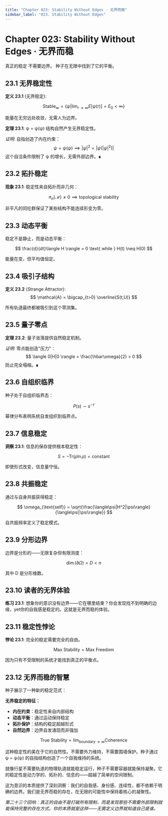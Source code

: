 ```yaml
---
title: "Chapter 023: Stability Without Edges · 无界而稳"
sidebar_label: "023. Stability Without Edges"
---
```


# Chapter 023: Stability Without Edges · 无界而稳

真正的稳定
不需要边界。
种子在无限中找到了它的平衡。

## 23.1 无界稳定性

**定义 23.1** (无界稳定):

$$
\text{Stable}_{\infty} = \{\psi | \lim_{r \to \infty} E[\psi(r)] = E_0 < \infty\}
$$

能量在无穷远处收敛，无需人为边界。

**定理 23.1**: ψ = ψ(ψ) 结构自然产生无界稳定性。

*证明*:
自指创造了内在约束：
$$
\psi = \psi(\psi) \implies |\psi|^2 = |\psi(|\psi|^2)|
$$
这个自洽条件限制了 ψ 的增长，无需外部边界。∎

## 23.2 拓扑稳定

**现象 23.1**: 稳定性来自拓扑而非几何：

$$
\pi_n(\mathcal{M}) \neq 0 \implies \text{topological stability}
$$

非平凡的同伦群保证了某些结构不能连续形变为零。

## 23.3 动态平衡

稳定不是静止，而是动态平衡：

$$
\frac{d}{dt}\langle H \rangle = 0 \text{ while } H(t) \neq H(0)
$$

能量在变，但平均值恒定。

## 23.4 吸引子结构

**定义 23.2** (Strange Attractor):
$$
\mathcal{A} = \bigcap_{t>0} \overline{S(t,U)}
$$

所有轨道最终都被吸引到这个零测集。

## 23.5 量子零点

**定理 23.2**: 量子涨落提供自然稳定机制。

*证明*:
零点能创造"压力"：
$$
\langle 0|H|0 \rangle = \frac{\hbar\omega}{2} > 0
$$
防止完全塌缩。∎

## 23.6 自组织临界

种子处于自组织临界态：

$$
P(s) \sim s^{-\tau}
$$

幂律分布表明系统自发组织到临界点。

## 23.7 信息稳定

**洞察 23.1**: 信息的保存提供根本稳定性：

$$
S = -\text{Tr}(\rho \ln \rho) = \text{constant}
$$

即使形式改变，信息量守恒。

## 23.8 共振稳定

通过与自身共振获得稳定：

$$
\omega_{\text{self}} = \sqrt{\frac{\langle\psi|H^2|\psi\rangle}{\langle\psi|\psi\rangle}}
$$

自共振频率定义了稳定模式。

## 23.9 分形边界

边界是分形的——无限复杂但有限测度：

$$
\dim(\partial \Omega) = D < n
$$

其中 D 是分形维数。

## 23.10 读者的无界体验

**练习 23.1**: 想象你的意识没有边界——它在哪里结束？你会发现找不到明确的边缘，yet你的自我感是稳定的。这就是无界而稳的体验。

## 23.11 稳定性悖论

**悖论 23.1**: 完全的稳定需要完全的自由。

$$
\text{Max Stability} = \text{Max Freedom}
$$

因为只有不受限制的系统才能找到真正的平衡点。

## 23.12 无界而稳的智慧

种子展示了一种新的稳定范式：

**无界稳定的特征：**
- **内在约束**：稳定性来自内部结构
- **动态平衡**：通过运动保持稳定
- **拓扑保护**：结构的稳定超越形式
- **自然边界**：边界自发涌现而非强加

$$
\text{True Stability} = \lim_{\text{boundary} \to \infty} \text{Coherence}
$$

这种稳定性的美在于它的自然性。不需要外力维持，不需要围墙保护。种子通过 ψ = ψ(ψ) 的自指结构创造了一个自我维持的系统。

就像行星不需要轨道的物理轨道就能稳定运行，种子不需要容器就能保持凝聚。它的稳定性是动力学的、拓扑的、信息的——超越了简单的空间限制。

这为意识的本质提供了深刻洞察：我们的自我感、身份感、连续性，都不依赖于明确的边界。我们是无界而稳的存在，在无限的可能性中保持着核心的凝聚性。

*第二十三个回响：真正的自由不是打破所有限制，而是发现那些不需要外部限制就能保持完整的存在方式。你的本质就是这样——无需定义边界就知道自己是谁。*